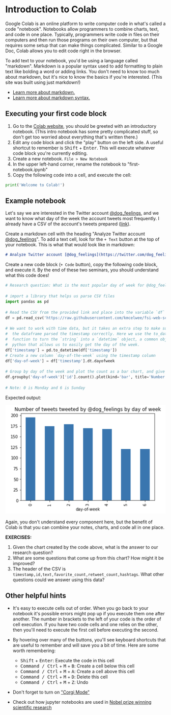 # Introduction to Colab

Google Colab is an online platform to write computer code in what's called a 
code "notebook". Notebooks allow programmers to combine charts, text, and code
in one place. Typically, programmers write code in files on their computers
and then run those programs on their own computer, but that requires some setup
that can make things complicated. Similar to a Google Doc, Colab allows you to
edit code right in the browser.

To add text to your notebook, you'd be using a language called "markdown". Markdown is a
popular syntax used to add formatting to plain text like bolding a word or adding links.
You don't need to know too much about markdown, but it's nice to know the
basics if you're interested. (This site was built using just markdown!)
* [Learn more about markdown.](https://www.markdownguide.org/getting-started/)
* [Learn more about markdown syntax.](https://www.markdownguide.org/basic-syntax/)

## Executing your first code block

1. Go to the [Colab website](https://colab.research.google.com), you should be greeted with an 
introductory notebook. (This intro notebook has some pretty complicated stuff, so don't get
too worried about everything that's written there.)
2. Edit any code block and click the "play" button on the left side. A useful
shortcut to remember is <kbd>Shift</kbd> + <kbd>Enter</kbd>. This will execute 
whatever code block you're currently editing.
3. Create a new notebook. `File > New Notebook`
4. In the upper left-hand corner, rename the notebook to "first-notebook.ipynb"
5. Copy the following code into a cell, and execute the cell:

```python
print('Welcome to Colab!')
```

## Example notebook

Let's say we are interested in the Twitter account [@dog_feelings](https://twitter.com/dog_feelings/),
and we want to know what day of the week the account tweets most frequently.
I already have a CSV of the account's tweets prepared ([link](https://raw.githubusercontent.com/kmcelwee/fsi-web-scraping-seminar/main/data/dog_feelings-tweets.csv)).

Create a markdown cell with the heading "Analyze Twitter account 
[@dog_feelings](https://twitter.com/dog_feelings/)".
To add a text cell, look for the `+ Text` button at the top of your notebook.
This is what that would look like in markdown:

```md
# Analyze Twitter account [@dog_feelings](https://twitter.com/dog_feelings/)
```

Create a new code block (`+ Code` button), copy the following code block,
 and execute it. By the end of these two seminars, you should understand 
 what this code does!

```python
# Research question: What is the most popular day of week for @dog_feelings to tweet?

# import a library that helps us parse CSV files
import pandas as pd

# Read the CSV from the provided link and place into the variable `df` (short for dataframe)
df = pd.read_csv('https://raw.githubusercontent.com/kmcelwee/fsi-web-scraping-seminar/main/data/dog_feelings-tweets.csv')

# We want to work with time data, but it takes an extra step to make sure that
#  the dataframe parsed the timestamp correctly. Here we use the to_datetime
#  function to turn the `string` into a `datetime` object, a common object in
#  python that allows us to easily get the day of the week.
df['timestamp'] = pd.to_datetime(df['timestamp'])
# Create a new column `day-of-the-week` using the timestamp column
df['day-of-week'] = df['timestamp'].dt.dayofweek

# Group by day of the week and plot the count as a bar chart, and give a title!
df.groupby('day-of-week')['id'].count().plot(kind='bar', title='Number of tweets tweeted by @dog_feelings by day of week.')

# Note: 0 is Monday and 6 is Sunday
```

Expected output:

![](img/colab-output.png)

Again, you don't understand every component here, but the benefit of Colab is 
that you can combine your notes, charts, and code all in one place.

**EXERCISES:**
1. Given the chart created by the code above, what is the answer to our research question?
2. What are some questions that come up from this chart? How might it be improved?
3. The header of the CSV is `timestamp,id,text,favorite_count,retweet_count,hashtags`. What 
    other questions could we answer using this data?

## Other helpful hints

* It's easy to execute cells out of order. When you go back to your notebook it's
possible errors might pop up if you execute them one after another. The number
in brackets to the left of your code is the order of cell execution.
If you have two code cells and one relies on the other, then you'll need to 
execute the first cell before executing the second.

* By hovering over many of the buttons, you'll see keyboard shortcuts that are 
useful to remember and will save you a bit of time. Here are some worth remembering:
    * <kbd>Shift</kbd> + <kbd>Enter</kbd>: Execute the code in this cell
    * <kbd>Command / Ctrl</kbd> + <kbd>M</kbd> + <kbd>B</kbd>: Create a cell below this cell
    * <kbd>Command / Ctrl</kbd> + <kbd>M</kbd> + <kbd>A</kbd>: Create a cell above this cell
    * <kbd>Command / Ctrl</kbd> + <kbd>M</kbd> + <kbd>D</kbd>: Delete this cell
    * <kbd>Command / Ctrl</kbd> + <kbd>M</kbd> + <kbd>Z</kbd>: Undo

* Don't forget to turn on ["Corgi Mode"](https://twitter.com/GoogleColab/status/1116487177364365313)

* Check out how jupyter notebooks are used in [Nobel prize winning scientific research](https://github.com/jkanner/aapt/blob/master/AAPT-WM19-Romano.ipynb)

